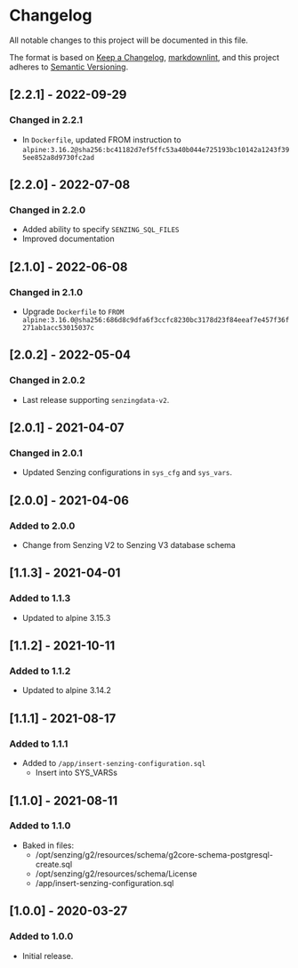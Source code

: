 # Changelog

All notable changes to this project will be documented in this file.

The format is based on [Keep a Changelog](https://keepachangelog.com/en/1.0.0/),
[markdownlint](https://dlaa.me/markdownlint/),
and this project adheres to [Semantic Versioning](https://semver.org/spec/v2.0.0.html).

## [2.2.1] - 2022-09-29

### Changed in 2.2.1

- In `Dockerfile`, updated FROM instruction to `alpine:3.16.2@sha256:bc41182d7ef5ffc53a40b044e725193bc10142a1243f395ee852a8d9730fc2ad`

## [2.2.0] - 2022-07-08

### Changed in 2.2.0

- Added ability to specify `SENZING_SQL_FILES`
- Improved documentation

## [2.1.0] - 2022-06-08

### Changed in 2.1.0

- Upgrade `Dockerfile` to `FROM alpine:3.16.0@sha256:686d8c9dfa6f3ccfc8230bc3178d23f84eeaf7e457f36f271ab1acc53015037c`

## [2.0.2] - 2022-05-04

### Changed in 2.0.2

- Last release supporting `senzingdata-v2`.

## [2.0.1] - 2021-04-07

### Changed in 2.0.1

- Updated Senzing configurations in `sys_cfg` and `sys_vars`.

## [2.0.0] - 2021-04-06

### Added to 2.0.0

- Change from Senzing V2 to Senzing V3 database schema

## [1.1.3] - 2021-04-01

### Added to 1.1.3

- Updated to alpine 3.15.3

## [1.1.2] - 2021-10-11

### Added to 1.1.2

- Updated to alpine 3.14.2

## [1.1.1] - 2021-08-17

### Added to 1.1.1

- Added to `/app/insert-senzing-configuration.sql`
  - Insert into SYS_VARSs

## [1.1.0] - 2021-08-11

### Added to 1.1.0

- Baked in files:
  - /opt/senzing/g2/resources/schema/g2core-schema-postgresql-create.sql
  - /opt/senzing/g2/resources/schema/License
  - /app/insert-senzing-configuration.sql

## [1.0.0] - 2020-03-27

### Added to 1.0.0

- Initial release.
